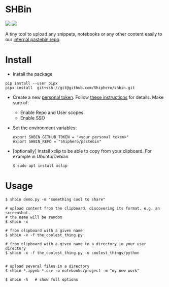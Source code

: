# SHBin

![](https://github.com/Shiphero/shbin/actions/workflows/pytest.yml/badge.svg)
![](https://github.com/Shiphero/shbin/actions/workflows/black.yml/badge.svg)


A tiny tool to upload any snippets, notebooks or any other content easily to our [internal pastebin repo](https://github.com/Shiphero/pastebin).

# Install

- Install the package

```
pip install --user pipx
pipx install  git+ssh://git@github.com/Shiphero/shbin.git
```

- Create a new [personal token](https://github.com/settings/tokens). Follow [these instructions](https://docs.github.com/en/authentication/keeping-your-account-and-data-secure/creating-a-personal-access-token) for details. Make sure of:
    
  - Enable Repo and User scopes
  - Enable SSO

- Set the environment variables:
    ```
    export SHBIN_GITHUB_TOKEN = "<your personal token>"
    export SHBIN_REPO = "Shiphero/pastebin" 
    ```
- [optionally] Install xclip to be able to copy from your clipboard. For example in Ubuntu/Debian
  
  
  ```console
  $ sudo apt install xclip
  ```

# Usage

```console
$ shbin demo.py -m "something cool to share"         

# upload content from the clipboard, discovering its format. e.g. an screenshot. 
# the name will be random
$ shbin -x          

# from clipboard with a given name
$ shbin -x -f the_coolest_thing.py

# from clipboard with a given name to a directory in your user directory
$ shbin -x -f the_coolest_thing.py -o coolest_things/python


# upload several files in a directory
$ shbin *.ipynb *.csv -o notebooks/project -m "my new work"   

$ shbin -h   # show full options
```
